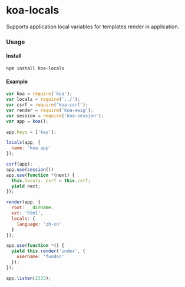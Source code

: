 # koa-locals

Supports application local variables for templates render in application.


### Usage

#### Install

```
npm install koa-locals
```

#### Example

```js
var koa = require('koa');
var locals = require('../');
var csrf = require('koa-csrf');
var render = require('koa-swig');
var session = require('koa-session');
var app = koa();

app.keys = ['key'];

locals(app, {
  name: 'koa app'
});

csrf(app);
app.use(session())
app.use(function *(next) {
  this.locals._csrf = this.csrf;
  yield next;
});

render(app, {
  root: __dirname,
  ext: 'html',
  locals: {
    language: 'zh-cn'
  }
});

app.use(function *() {
  yield this.render('index', {
    username: 'fundon'
  });
});

app.listen(2333);
```
